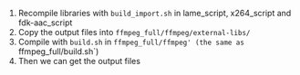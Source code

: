 1. Recompile libraries with `build_import.sh` in lame_script, x264_script and fdk-aac_script
2. Copy the output files into `ffmpeg_full/ffmpeg/external-libs/`
3. Compile with `build.sh` in `ffmpeg_full/ffmpeg' (the same as `ffmpeg_full/build.sh`)
4. Then we can get the output files
